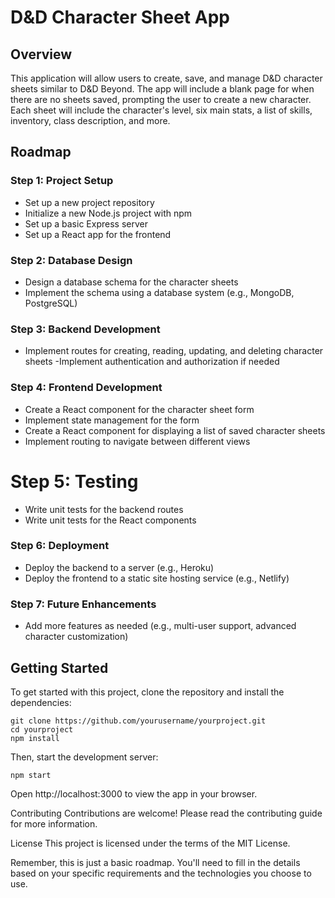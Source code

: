 # D&D Character Sheet App
## Overview
This application will allow users to create, save, and manage D&D character sheets similar to D&D Beyond. The app will include a blank page for when there are no sheets saved, prompting the user to create a new character. Each sheet will include the character's level, six main stats, a list of skills, inventory, class description, and more.

## Roadmap
### Step 1: Project Setup
- Set up a new project repository
- Initialize a new Node.js project with npm
- Set up a basic Express server
- Set up a React app for the frontend
### Step 2: Database Design
- Design a database schema for the character sheets
- Implement the schema using a database system (e.g., MongoDB, PostgreSQL)
### Step 3: Backend Development
- Implement routes for creating, reading, updating, and deleting character sheets
-Implement authentication and authorization if needed
### Step 4: Frontend Development
- Create a React component for the character sheet form
- Implement state management for the form
- Create a React component for displaying a list of saved character sheets
- Implement routing to navigate between different views
# Step 5: Testing
- Write unit tests for the backend routes
- Write unit tests for the React components
### Step 6: Deployment
- Deploy the backend to a server (e.g., Heroku)
- Deploy the frontend to a static site hosting service (e.g., Netlify)
### Step 7: Future Enhancements
- Add more features as needed (e.g., multi-user support, advanced character customization)
## Getting Started
To get started with this project, clone the repository and install the dependencies:
```
git clone https://github.com/yourusername/yourproject.git
cd yourproject
npm install
```
Then, start the development server:
```
npm start
```
Open http://localhost:3000 to view the app in your browser.

Contributing
Contributions are welcome! Please read the contributing guide for more information.

License
This project is licensed under the terms of the MIT License.

Remember, this is just a basic roadmap. You'll need to fill in the details based on your specific requirements and the technologies you choose to use.